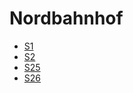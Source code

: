 # Nordbahnhof
* [S1](../lines/S1.md)
* [S2](../lines/S2.md)
* [S25](../lines/S25.md)
* [S26](../lines/S26.md)
